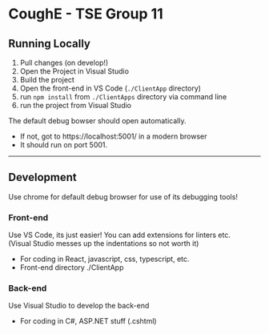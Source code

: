 # CoughE - TSE Group 11

## Running Locally
1. Pull changes (on develop!)
2. Open the Project in Visual Studio
3. Build the project
4. Open the front-end in VS Code (`./ClientApp` directory)
5. run `npm install` from `./ClientApps` directory via command line
6. run the project from Visual Studio 

The default debug bowser should open automatically.
* If not, got to https://localhost:5001/ in a modern browser
* It should run on port 5001.

- - - - - - - - - - - - - - - - - 

## Development
Use chrome for default debug browser for use of its debugging tools!
### Front-end 
Use VS Code, its just easier!  You can add extensions for linters etc.  
(Visual Studio messes up the indentations so not worth it) 

* For coding in React, javascript, css, typescript, etc.
* Front-end directory ./ClientApp

### Back-end
Use Visual Studio to develop the back-end

* For coding in C#, ASP.NET stuff (.cshtml)
